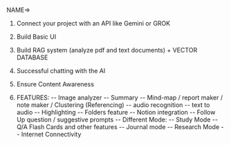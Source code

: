NAME=> 


1) Connect your project with an API like Gemini or GROK
2) Build Basic UI
3) Build RAG system (analyze pdf and text documents) + VECTOR DATABASE
4) Successful chatting with the AI 
5) Ensure Content Awareness 

6) FEATURES:
-- Image analyzer 
-- Summary 
-- Mind-map / report maker / note maker / Clustering (Referencing)
-- audio recognition 
-- text to audio
-- Highlighting
-- Folders feature
-- Notion integration
-- Follow Up question / suggestive prompts
-- Different Mode: 
	-- Study Mode 
		-- Q/A Flash Cards and other features
	-- Journal mode
	-- Research Mode
-- Internet Connectivity 


